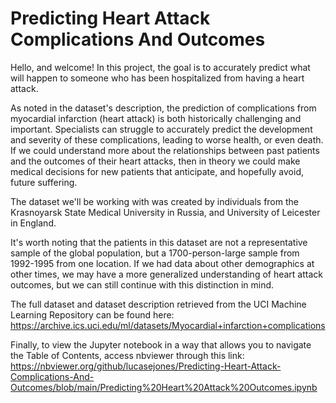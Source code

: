# Predicting Heart Attack Complications And Outcomes

Hello, and welcome! In this project, the goal is to accurately predict what will happen to someone who has been hospitalized from having a heart attack.

As noted in the dataset's description, the prediction of complications from myocardial infarction (heart attack) is both historically challenging and important. Specialists can struggle to accurately predict the development and severity of these complications, leading to worse health, or even death. If we could understand more about the relationships between past patients and the outcomes of their heart attacks, then in theory we could make medical decisions for new patients that anticipate, and hopefully avoid, future suffering.

The dataset we'll be working with was created by individuals from the Krasnoyarsk State Medical University in Russia, and University of Leicester in England.

It's worth noting that the patients in this dataset are not a representative sample of the global population, but a 1700-person-large sample from 1992-1995 from one location. If we had data about other demographics at other times, we may have a more generalized understanding of heart attack outcomes, but we can still continue with this distinction in mind.

The full dataset and dataset description retrieved from the UCI Machine Learning Repository can be found here:
https://archive.ics.uci.edu/ml/datasets/Myocardial+infarction+complications

Finally, to view the Jupyter notebook in a way that allows you to navigate the Table of Contents, access nbviewer through this link:
https://nbviewer.org/github/lucasejones/Predicting-Heart-Attack-Complications-And-Outcomes/blob/main/Predicting%20Heart%20Attack%20Outcomes.ipynb

